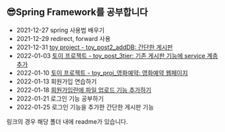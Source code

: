 ## 😎Spring Framework를 공부합니다
- 2021-12-27 spring 사용법 배우기
- 2021-12-29 redirect, forward 사용
- 2021-12-31 [toy project - toy_post2_addDB: 간단한 게시판]
- 2022-01-03 [토이 프로젝트 - toy_post_3tier: 기존 게시판 기능에 service 계층 추가]
- 2022-01-10 [토이 프로젝트 - toy_proj_영화예약: 영화예약 웹페이지]
- 2022-01-13 회원가입 연습하기
- 2022-01-18 [회원가입란에 파일 업로드 기능 추가하기]
- 2022-01-21 로그인 기능 공부하기
- 2022-01-25 로그인 기능을 추가한 간단한 게시판 기능

링크의 경우 해당 폴더 내에 readme가 있습니다.

[toy project - toy_post2_addDB: 간단한 게시판]:https://github.com/pengnim/studySpring/tree/main/toy_post2_addDB
[토이 프로젝트 - toy_post_3tier: 기존 게시판 기능에 service 계층 추가]:https://github.com/pengnim/studySpring/tree/main/toy_post_3tier
[토이 프로젝트 - toy_proj_영화예약: 영화예약 웹페이지]:https://github.com/pengnim/studySpring/tree/main/toy_proj_%EC%98%81%ED%99%94%EC%98%88%EC%95%BD
[회원가입란에 파일 업로드 기능 추가하기]:https://github.com/pengnim/studySpring/tree/main/%ED%9A%8C%EC%9B%90%EA%B4%80%EB%A6%AC(%EC%9D%B4%EB%AF%B8%EC%A7%80%EC%97%85%EB%A1%9C%EB%93%9C)
